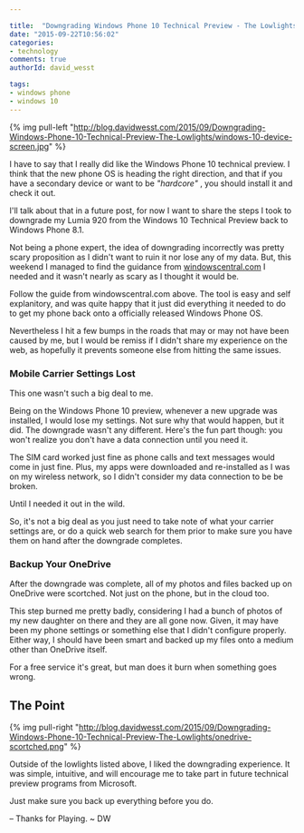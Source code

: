 ```yaml
---

title:  "Downgrading Windows Phone 10 Technical Preview - The Lowlights"
date: "2015-09-22T10:56:02"
categories:
- technology
comments: true
authorId: david_wesst

tags:
- windows phone
- windows 10
---
```


{% img pull-left "http://blog.davidwesst.com/2015/09/Downgrading-Windows-Phone-10-Technical-Preview-The-Lowlights/windows-10-device-screen.jpg" %}

I have to say that I really did like the Windows Phone 10 technical preview. I think that the new phone OS is heading the right direction, and that if you have a secondary device or want to be _"hardcore"_ , you should install it and check it out.

<!--more-->
  
I'll talk about that in a future post, for now I want to share the steps I took to downgrade my Lumia 920 from the Windows 10 Technical Preview back to Windows Phone 8.1.

Not being a phone expert, the idea of downgrading incorrectly was pretty scary proposition as I didn't want to ruin it nor lose any of my data. But, this weekend I managed to find the guidance from [windowscentral.com][2] I needed and it wasn't nearly as scary as I thought it would be.

Follow the guide from windowscentral.com above. The tool is easy and self explanitory, and was quite happy that it just did everything it needed to do to get my phone back onto a officially released Windows Phone OS.

Nevertheless I hit a few bumps in the roads that may or may not have been caused by me, but I would be remiss if I didn't share my experience on the web, as hopefully it prevents someone else from hitting the same issues.

### Mobile Carrier Settings Lost

This one wasn't such a big deal to me.

Being on the Windows Phone 10 preview, whenever a new upgrade was installed, I would lose my settings. Not sure why that would happen, but it did. The downgrade wasn't any different. Here's the fun part though: you won't realize you don't have a data connection until you need it.

The SIM card worked just fine as phone calls and text messages would come in just fine. Plus, my apps were downloaded and re-installed as I was on my wireless network, so I didn't consider my data connection to be be broken.

Until I needed it out in the wild.

So, it's not a big deal as you just need to take note of what your carrier settings are, or do a quick web search for them prior to make sure you have them on hand after the downgrade completes.

### Backup Your OneDrive

After the downgrade was complete, all of my photos and files backed up on OneDrive were scortched. Not just on the phone, but in the cloud too.

This step burned me pretty badly, considering I had a bunch of photos of my new daughter on there and they are all gone now. Given, it may have been my phone settings or something else that I didn't configure properly. Either way, I should have been smart and backed up my files onto a medium other than OneDrive itself.

For a free service it's great, but man does it burn when something goes wrong.

## The Point

{% img pull-right "http://blog.davidwesst.com/2015/09/Downgrading-Windows-Phone-10-Technical-Preview-The-Lowlights/onedrive-scortched.png" %}

Outside of the lowlights listed above, I liked the downgrading experience. It was simple, intuitive, and will encourage me to take part in future technical preview programs from Microsoft.

Just make sure you back up everything before you do.

<div class="clearfix"> </div>
– 
Thanks for Playing. ~ DW

[2]: http://www.windowscentral.com/roll-back-windows-phone-81-windows-10-preview
  